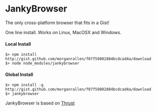 JankyBrowser
============

The only cross-platform browser that fits in a Gist!

One line install. Works on Linux, MacOSX and Windows.

#### Local Install
```
$> npm install http://gist.github.com/morganrallen/f07f59802884bcdcad4a/download
$> node node_modules/jankybrowser
```

#### Global Install
```
$> npm install -g http://gist.github.com/morganrallen/f07f59802884bcdcad4a/download
$> jankybrowser
```

JankyBrowser is based on [Thrust](https://github.com/breach/thrust)
